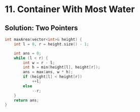 # 11. Container With Most Water

## Solution: Two Pointers

```cpp
int maxArea(vector<int>& height) {
    int l = 0, r = height.size() - 1;

    int ans = 0;
    while (l < r) {
        int w = r - l;
        int h = min(height[l], height[r]);
        ans = max(ans, w * h);
        if (height[l] < height[r])
            ++l;
        else
            --r;
    }
    return ans;
}
```
